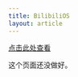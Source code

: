 ```yaml
---
title: BilibiliOS
layout: article
---
```


[点击此处查看](https://microharddemo.github.io/2023/02/12/bilios.html)

这个页面还没做好。
